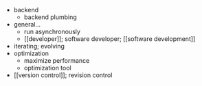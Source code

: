 - backend
    - backend plumbing
- general...
    - run asynchronously
    - [[developer]]; software developer; [[software development]]
- iterating; evolving
- optimization
    - maximize performance
    - optimization tool
- [[version control]]; revision control
